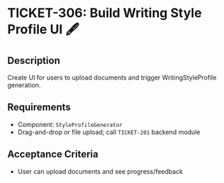 # TICKET-306: Build Writing Style Profile UI 🖋️

## Description
Create UI for users to upload documents and trigger WritingStyleProfile generation.

## Requirements
- Component: `StyleProfileGenerator`
- Drag-and-drop or file upload; call `TICKET-201` backend module

## Acceptance Criteria
- User can upload documents and see progress/feedback 